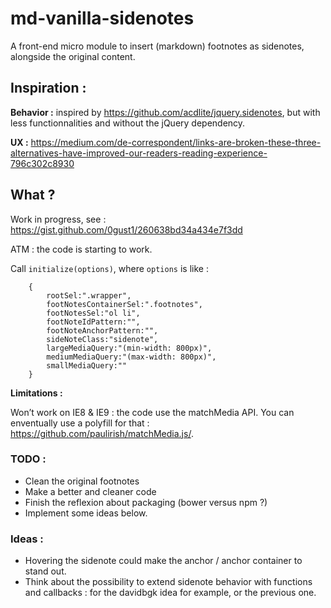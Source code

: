 # md-vanilla-sidenotes

A front-end micro module to insert (markdown) footnotes as sidenotes, alongside the original content.

## Inspiration :

**Behavior :** inspired by <https://github.com/acdlite/jquery.sidenotes>, but with less functionnalities and without the jQuery dependency.

**UX :** <https://medium.com/de-correspondent/links-are-broken-these-three-alternatives-have-improved-our-readers-reading-experience-796c302c8930>

## What ?

Work in progress, see : https://gist.github.com/0gust1/260638bd34a434e7f3dd

ATM : the code is starting to work.

Call `initialize(options)`, where `options` is like :

```
    {
        rootSel:".wrapper",
        footNotesContainerSel:".footnotes",
        footNotesSel:"ol li",
        footNoteIdPattern:"",
        footNoteAnchorPattern:"",
        sideNoteClass:"sidenote",
        largeMediaQuery:"(min-width: 800px)",
        mediumMediaQuery:"(max-width: 800px)",
        smallMediaQuery:""
    }

```

**Limitations :**

Won’t work on IE8 & IE9 : the code use the matchMedia API. You can enventually use a polyfill for that : <https://github.com/paulirish/matchMedia.js/>.

### TODO :

* Clean the original footnotes
* Make a better and cleaner code
* Finish the reflexion about packaging (bower versus npm ?)
* Implement some ideas below.

### Ideas :

* Hovering the sidenote could make the anchor / anchor container to stand out.
* Think about the possibility to extend sidenote behavior with functions and callbacks : for the davidbgk idea for example, or the previous one.


